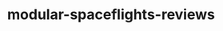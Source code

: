 ---
schema: default
title: modular-spaceflights-reviews
organization: ResponsibleAIML
notes: type = kedro_datasets.pandas.csv_dataset.CSVDataset
resources:
  - name: modular-spaceflights-reviews
    url: 'https://github.com/ResponsibleAIML/django-kedro/tree/main/kedro-projects/demo-project-kedro/data/01_raw/reviews.csv'
    format: csv
category:
  - 01-raw
maintainer: 
maintainer_email: 
project:
  - modular-spaceflights
preview: |
  <table border="1" class="dataframe">
    <thead>
      <tr style="text-align: right;">
        <th></th>
        <th>shuttle_id</th>
        <th>review_scores_rating</th>
        <th>review_scores_comfort</th>
        <th>review_scores_amenities</th>
        <th>review_scores_trip</th>
        <th>review_scores_crew</th>
        <th>review_scores_location</th>
        <th>review_scores_price</th>
        <th>number_of_reviews</th>
        <th>reviews_per_month</th>
      </tr>
    </thead>
    <tbody>
      <tr>
        <th>0</th>
        <td>63561</td>
        <td>97.0</td>
        <td>10.0</td>
        <td>9.0</td>
        <td>10.0</td>
        <td>10.0</td>
        <td>9.0</td>
        <td>10.0</td>
        <td>133</td>
        <td>1.65</td>
      </tr>
      <tr>
        <th>1</th>
        <td>36260</td>
        <td>90.0</td>
        <td>8.0</td>
        <td>9.0</td>
        <td>10.0</td>
        <td>9.0</td>
        <td>9.0</td>
        <td>9.0</td>
        <td>3</td>
        <td>0.09</td>
      </tr>
      <tr>
        <th>2</th>
        <td>57015</td>
        <td>95.0</td>
        <td>9.0</td>
        <td>10.0</td>
        <td>9.0</td>
        <td>10.0</td>
        <td>9.0</td>
        <td>9.0</td>
        <td>14</td>
        <td>0.14</td>
      </tr>
      <tr>
        <th>3</th>
        <td>14035</td>
        <td>93.0</td>
        <td>10.0</td>
        <td>9.0</td>
        <td>9.0</td>
        <td>9.0</td>
        <td>10.0</td>
        <td>9.0</td>
        <td>39</td>
        <td>0.42</td>
      </tr>
      <tr>
        <th>4</th>
        <td>10036</td>
        <td>98.0</td>
        <td>10.0</td>
        <td>10.0</td>
        <td>10.0</td>
        <td>10.0</td>
        <td>9.0</td>
        <td>9.0</td>
        <td>92</td>
        <td>0.94</td>
      </tr>
      <tr>
        <th>5</th>
        <td>45163</td>
        <td>91.0</td>
        <td>10.0</td>
        <td>9.0</td>
        <td>9.0</td>
        <td>9.0</td>
        <td>9.0</td>
        <td>9.0</td>
        <td>26</td>
        <td>0.77</td>
      </tr>
      <tr>
        <th>6</th>
        <td>64643</td>
        <td>95.0</td>
        <td>9.0</td>
        <td>10.0</td>
        <td>10.0</td>
        <td>10.0</td>
        <td>9.0</td>
        <td>9.0</td>
        <td>118</td>
        <td>1.12</td>
      </tr>
      <tr>
        <th>7</th>
        <td>23389</td>
        <td>76.0</td>
        <td>8.0</td>
        <td>8.0</td>
        <td>8.0</td>
        <td>8.0</td>
        <td>9.0</td>
        <td>9.0</td>
        <td>5</td>
        <td>0.05</td>
      </tr>
      <tr>
        <th>8</th>
        <td>39934</td>
        <td>96.0</td>
        <td>10.0</td>
        <td>10.0</td>
        <td>10.0</td>
        <td>10.0</td>
        <td>10.0</td>
        <td>9.0</td>
        <td>38</td>
        <td>0.49</td>
      </tr>
      <tr>
        <th>9</th>
        <td>57063</td>
        <td>100.0</td>
        <td>10.0</td>
        <td>10.0</td>
        <td>10.0</td>
        <td>10.0</td>
        <td>10.0</td>
        <td>10.0</td>
        <td>1</td>
        <td>0.02</td>
      </tr>
    </tbody>
  </table>
---